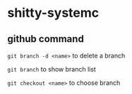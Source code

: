 # shitty-systemc


## github command

`git branch -d <name>` to delete a branch

`git branch` to show branch list

`git checkout <name>` to choose branch

